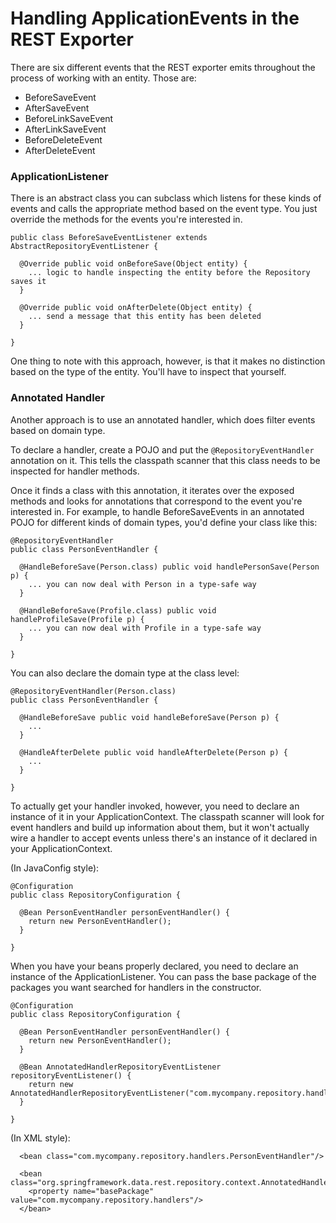 # Handling ApplicationEvents in the REST Exporter

There are six different events that the REST exporter emits throughout the process of working with an entity. Those are:

* BeforeSaveEvent
* AfterSaveEvent
* BeforeLinkSaveEvent
* AfterLinkSaveEvent
* BeforeDeleteEvent
* AfterDeleteEvent

### ApplicationListener

There is an abstract class you can subclass which listens for these kinds of events and calls
the appropriate method based on the event type. You just override the methods for
the events you're interested in.

    public class BeforeSaveEventListener extends AbstractRepositoryEventListener {

      @Override public void onBeforeSave(Object entity) {
        ... logic to handle inspecting the entity before the Repository saves it
      }

      @Override public void onAfterDelete(Object entity) {
        ... send a message that this entity has been deleted
      }

    }

One thing to note with this approach, however, is that it makes no distinction based on
the type of the entity. You'll have to inspect that yourself.

### Annotated Handler

Another approach is to use an annotated handler, which does filter events based on domain type.

To declare a handler, create a POJO and put the `@RepositoryEventHandler` annotation on it.
This tells the classpath scanner that this class needs to be inspected for handler methods.

Once it finds a class with this annotation, it iterates over the exposed methods and looks for
annotations that correspond to the event you're interested in. For example, to handle BeforeSaveEvents
in an annotated POJO for different kinds of domain types, you'd define your class like this:

    @RepositoryEventHandler
    public class PersonEventHandler {

      @HandleBeforeSave(Person.class) public void handlePersonSave(Person p) {
        ... you can now deal with Person in a type-safe way
      }

      @HandleBeforeSave(Profile.class) public void handleProfileSave(Profile p) {
        ... you can now deal with Profile in a type-safe way
      }

    }

You can also declare the domain type at the class level:

    @RepositoryEventHandler(Person.class)
    public class PersonEventHandler {

      @HandleBeforeSave public void handleBeforeSave(Person p) {
        ...
      }

      @HandleAfterDelete public void handleAfterDelete(Person p) {
        ...
      }

    }

To actually get your handler invoked, however, you need to declare an instance of it in your
ApplicationContext. The classpath scanner will look for event handlers and build up information
about them, but it won't actually wire a handler to accept events unless there's an instance of
it declared in your ApplicationContext.

(In JavaConfig style):

    @Configuration
    public class RepositoryConfiguration {

      @Bean PersonEventHandler personEventHandler() {
        return new PersonEventHandler();
      }

    }

When you have your beans properly declared, you need to declare an instance of the ApplicationListener.
You can pass the base package of the packages you want searched for handlers in the constructor.

    @Configuration
    public class RepositoryConfiguration {

      @Bean PersonEventHandler personEventHandler() {
        return new PersonEventHandler();
      }

      @Bean AnnotatedHandlerRepositoryEventListener repositoryEventListener() {
        return new AnnotatedHandlerRepositoryEventListener("com.mycompany.repository.handlers");
      }

    }

(In XML style):

      <bean class="com.mycompany.repository.handlers.PersonEventHandler"/>

      <bean class="org.springframework.data.rest.repository.context.AnnotatedHandlerRepositoryEventListener">
        <property name="basePackage" value="com.mycompany.repository.handlers"/>
      </bean>
